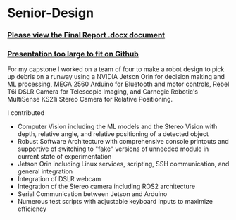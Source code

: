 # Senior-Design

### [Please view the Final Report .docx document](https://drive.google.com/file/d/1RjMMOHJZ0aeBHipP9XemsG-MgAUPd2ff/view?usp=sharing)
### [Presentation too large to fit on Github](https://drive.google.com/file/d/1ENcS8wTJWVnGqaPpgj693St8DHG5q8zP/view)


For my capstone I worked on a team of four to make a robot design to pick up debris on a runway using a NVIDIA Jetson Orin for decision making and ML processing, MEGA 2560 Arduino for Bluetooth and motor controls, Rebel T6i DSLR Camera for Telescopic Imaging, and Carnegie Robotic's MultiSense KS21i Stereo Camera for Relative Positioning.

I contributed
- Computer Vision including the ML models and the Stereo Vision with depth, relative angle, and relative positioning of a detected object
- Robust Software Architecture with comprehensive console printouts and supportive of switching to "fake" versions of unneeded module in current state of experimentation
- Jetson Orin including Linux services, scripting, SSH communication, and general integration
- Integration of DSLR webcam
- Integration of the Stereo camera including ROS2 architecture
- Serial Communication between Jetson and Arduino
- Numerous test scripts with adjustable keyboard inputs to maximize efficiency
